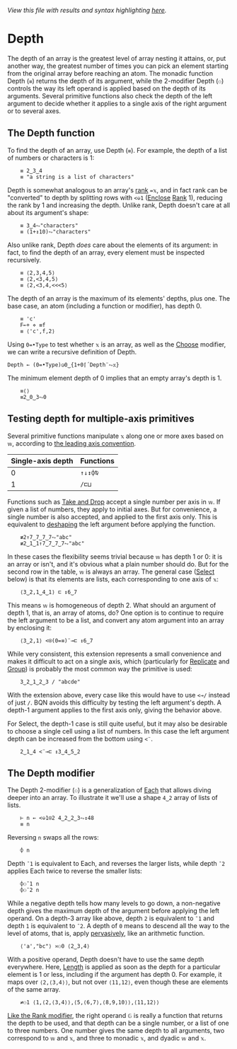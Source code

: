 *View this file with results and syntax highlighting [here](https://saltytine.github.io/BQN/doc/depth.html).*

# Depth

<!--GEN
d ← 48‿38
a ← ⟨⟨@,⟨@,@,@⟩⟩,@,⟨@,@⟩⟩

g ← "g"At"font-family=BQN,monospace|font-size=16px|text-anchor=middle|fill=currentColor|stroke-width=0|stroke=currentColor|stroke-linecap=round"
rc ← At "class=code|stroke-width=1.5|rx=12"
lc ← "line"At"class=lilac|stroke-width=2"
tc ← "text"At"dy=-0.2em|class=Number"
bc ← "path"At"class=bluegreen|stroke-width=2|style=fill:none|opacity=0.4"
dc ← "text"At"font-size=18px|text-anchor=start|opacity=0.9"

Path ← bc Elt "d"⋈⊢
Brak ← {
  P ← ∾"M l l "∾¨ ·FmtNum∘⥊ ∾
  Path (d×⟨0.6×𝕩-0.75,0.4⟩) (-⌾⊑⊸P ∾ P⟜⌽) -⌾⊑⊸≍5‿13
}

TN←tc Enc FmtNum
TL←lc Elt"x2"‿"y2"≍˘·FmtNum 0‿18-˜d×≍⟜1
GTr←{("g"Attr⟨"transform","translate("∾(Fmt d×𝕨)∾")"⟩) Enc 𝕩}
Tree←{
  ds‿ws‿e←<˘⍉>𝕩
  d←1+0⌈´ds
  ww←1⌈+´ws
  p←2÷˜(-ww)+`0⊸»⊸+ws
  ⟨d,ww,⟨TN d,Brak ww⟩∾(TL¨p)∾∾p≍⟜1⊸Gtr¨e⟩
}
n0 ← 0‿1‿⟨TN 0, Path"M h"(∾∾¨)⟜FmtNum (-∾4∾+˜)5.6⟩
dp‿wd‿tr ← {@⊸≢◶⟨n0, Tree𝕊¨⟩𝕩} a

dim ← ⟨1.2+wd,1.3+dp⟩ ⋄ sh ← ⟨-2÷˜⊑dim,¯0.8⟩

((∾˜d)×((-∾+˜)1.7‿0.4)+sh∾dim) SVG g Enc ⟨
  "rect" Elt rc∾(Pos d×sh) ∾ "width"‿"height"≍˘FmtNum d×dim
  (dc Attr Pos d×sh+0.4‿0.1) Enc "List depth"
  tr
⟩
-->

The depth of an array is the greatest level of array nesting it attains, or, put another way, the greatest number of times you can pick an element starting from the original array before reaching an atom. The monadic function Depth (`≡`) returns the depth of its argument, while the 2-modifier Depth (`⚇`) controls the way its left operand is applied based on the depth of its arguments. Several primitive functions also check the depth of the left argument to decide whether it applies to a single axis of the right argument or to several axes.

## The Depth function

To find the depth of an array, use Depth (`≡`). For example, the depth of a list of numbers or characters is 1:

        ≡ 2‿3‿4
        ≡ "a string is a list of characters"

Depth is somewhat analogous to an array's [rank](shape.md) `=𝕩`, and in fact rank can be "converted" to depth by splitting rows with `<⎉1` ([Enclose](enclose.md) [Rank](rank.md) 1), reducing the rank by 1 and increasing the depth. Unlike rank, Depth doesn't care at all about its argument's shape:

        ≡ 3‿4⥊"characters"
        ≡ (1+↕10)⥊"characters"

Also unlike rank, Depth *does* care about the elements of its argument: in fact, to find the depth of an array, every element must be inspected recursively.

        ≡ ⟨2,3,4,5⟩
        ≡ ⟨2,<3,4,5⟩
        ≡ ⟨2,<3,4,<<<5⟩

The depth of an array is the maximum of its elements' depths, plus one. The base case, an atom (including a function or modifier), has depth 0.

        ≡ 'c'
        F←+ ⋄ ≡f
        ≡ ⟨'c',f,2⟩

Using `0=•Type` to test whether `𝕩` is an array, as well as the [Choose](choose.md) modifier, we can write a recursive definition of Depth.

    Depth ← (0=•Type)◶0‿{1+0⌈´Depth¨⥊𝕩}

The minimum element depth of 0 implies that an empty array's depth is 1.

        ≡⟨⟩
        ≡2‿0‿3⥊0

## Testing depth for multiple-axis primitives

Several primitive functions manipulate `𝕩` along one or more axes based on `𝕨`, according to [the leading axis convention](leading.md#multiple-axes).

| Single-axis depth | Functions
|-------------------|----------
| 0                 | `↑↓↕⌽⍉`
| 1                 | `/⊏⊔`

Functions such as [Take and Drop](take.md) accept a single number per axis in `𝕨`. If given a list of numbers, they apply to initial axes. But for convenience, a single number is also accepted, and applied to the first axis only. This is equivalent to [deshaping](reshape.md) the left argument before applying the function.

        ≢2↑7‿7‿7‿7⥊"abc"
        ≢2‿1‿1↑7‿7‿7‿7⥊"abc"

In these cases the flexibility seems trivial because `𝕨` has depth 1 or 0: it is an array or isn't, and it's obvious what a plain number should do. But for the second row in the table, `𝕨` is always an array. The general case ([Select](select.md) below) is that its elements are lists, each corresponding to one axis of `𝕩`:

        ⟨3‿2,1‿4‿1⟩ ⊏ ↕6‿7

This means `𝕨` is homogeneous of depth 2. What should an argument of depth 1, that is, an array of atoms, do? One option is to continue to require the left argument to be a list, and convert any atom argument into an array by enclosing it:

        ⟨3‿2,1⟩ <⍟(0=≡)¨⊸⊏ ↕6‿7

While very consistent, this extension represents a small convenience and makes it difficult to act on a single axis, which (particularly for [Replicate](replicate.md) and [Group](group.md)) is probably the most common way the primitive is used:

        3‿2‿1‿2‿3 / "abcde"

With the extension above, every case like this would have to use `<⊸/` instead of just `/`. BQN avoids this difficulty by testing the left argument's depth. A depth-1 argument applies to the first axis only, giving the behavior above.

For Select, the depth-1 case is still quite useful, but it may also be desirable to choose a single cell using a list of numbers. In this case the left argument depth can be increased from the bottom using `<¨`.

        2‿1‿4 <¨⊸⊏ ↕3‿4‿5‿2

## The Depth modifier

The Depth 2-modifier (`⚇`) is a generalization of [Each](map.md) that allows diving deeper into an array. To illustrate it we'll use a shape `4‿2` array of lists of lists.

        ⊢ n ← <⎉1⍟2 4‿2‿2‿3⥊↕48
        ≡ n

Reversing `n` swaps all the rows:

        ⌽ n

Depth `¯1` is equivalent to Each, and reverses the larger lists, while depth `¯2` applies Each twice to reverse the smaller lists:

        ⌽⚇¯1 n
        ⌽⚇¯2 n

While a negative depth tells how many levels to go down, a non-negative depth gives the maximum depth of the argument before applying the left operand. On a depth-3 array like above, depth `2` is equivalent to `¯1` and depth `1` is equivalent to `¯2`. A depth of `0` means to descend all the way to the level of atoms, that is, apply [pervasively](arithmetic.md#pervasion), like an arithmetic function.

        ⟨'a',"bc"⟩ ≍⚇0 ⟨2‿3,4⟩

With a positive operand, Depth doesn't have to use the same depth everywhere. Here, [Length](shape.md) is applied as soon as the depth for a particular element is 1 or less, including if the argument has depth 0. For example, it maps over `⟨2,⟨3,4⟩⟩`, but not over `⟨11,12⟩`, even though these are elements of the same array.

        ≠⚇1 ⟨1,⟨2,⟨3,4⟩⟩,⟨5,⟨6,7⟩,⟨8,9,10⟩⟩,⟨11,12⟩⟩

[Like the Rank modifier](rank.md#multiple-and-computed-ranks), the right operand `𝔾` is really a function that returns the depth to be used, and that depth can be a single number, or a list of one to three numbers. One number gives the same depth to all arguments, two correspond to `𝕨` and `𝕩`, and three to monadic `𝕩`, and dyadic `𝕨` and `𝕩`.
